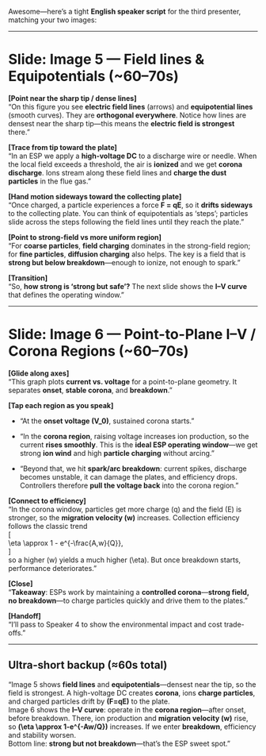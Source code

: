 Awesome—here’s a tight **English speaker script** for the third presenter, matching your two images:

---

# Slide: **Image 5 — Field lines & Equipotentials** (~60–70s)

**[Point near the sharp tip / dense lines]**  
“On this figure you see **electric field lines** (arrows) and **equipotential lines** (smooth curves). They are **orthogonal everywhere**. Notice how lines are densest near the sharp tip—this means the **electric field is strongest** there.”

**[Trace from tip toward the plate]**  
“In an ESP we apply a **high-voltage DC** to a discharge wire or needle. When the local field exceeds a threshold, the air is **ionized** and we get **corona discharge**. Ions stream along these field lines and **charge the dust particles** in the flue gas.”

**[Hand motion sideways toward the collecting plate]**  
“Once charged, a particle experiences a force **F = qE**, so it **drifts sideways** to the collecting plate. You can think of equipotentials as ‘steps’; particles slide across the steps following the field lines until they reach the plate.”

**[Point to strong-field vs more uniform region]**  
“For **coarse particles**, **field charging** dominates in the strong-field region; for **fine particles**, **diffusion charging** also helps. The key is a field that is **strong but below breakdown**—enough to ionize, not enough to spark.”

**[Transition]**  
“So, **how strong is ‘strong but safe’?** The next slide shows the **I–V curve** that defines the operating window.”

---

# Slide: **Image 6 — Point-to-Plane I–V / Corona Regions** (~60–70s)

**[Glide along axes]**  
“This graph plots **current vs. voltage** for a point-to-plane geometry. It separates **onset**, **stable corona**, and **breakdown**.”

**[Tap each region as you speak]**

- “At the **onset voltage (V_0)**, sustained corona starts.”
    
- “In the **corona region**, raising voltage increases ion production, so the current **rises smoothly**. This is the **ideal ESP operating window**—we get strong **ion wind** and high **particle charging** without arcing.”
    
- “Beyond that, we hit **spark/arc breakdown**: current spikes, discharge becomes unstable, it can damage the plates, and efficiency drops. Controllers therefore **pull the voltage back** into the corona region.”
    

**[Connect to efficiency]**  
“In the corona window, particles get more charge (q) and the field (E) is stronger, so the **migration velocity (w)** increases. Collection efficiency follows the classic trend  
[  
\eta \approx 1 - e^{-\frac{A,w}{Q}},  
]  
so a higher (w) yields a much higher (\eta). But once breakdown starts, performance deteriorates.”

**[Close]**  
“**Takeaway**: ESPs work by maintaining a **controlled corona**—**strong field, no breakdown**—to charge particles quickly and drive them to the plates.”

**[Handoff]**  
“I’ll pass to Speaker 4 to show the environmental impact and cost trade-offs.”

---

## Ultra-short backup (≈60s total)

“Image 5 shows **field lines** and **equipotentials**—densest near the tip, so the field is strongest. A high-voltage DC creates **corona**, ions **charge particles**, and charged particles drift by **(F=qE)** to the plate.  
Image 6 shows the **I–V curve**: operate in the **corona region**—after onset, before breakdown. There, ion production and **migration velocity (w)** rise, so **(\eta \approx 1-e^{-Aw/Q})** increases. If we enter **breakdown**, efficiency and stability worsen.  
Bottom line: **strong but not breakdown**—that’s the ESP sweet spot.”